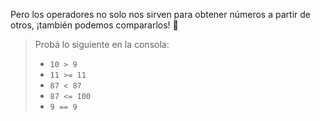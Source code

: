 Pero los operadores no solo nos sirven para obtener números a partir de otros, ¡también podemos compararlos! :muscle:

> Probá lo siguiente en la consola:
>
> * `10 > 9`
> * `11 >= 11`
> * `87 < 87`
> * `87 <= 100`
> * `9 == 9`
